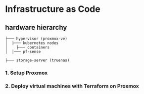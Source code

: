 # Infrastructure as Code

## hardware hierarchy

```
├─── hypervisor (proxmox-ve)
│  ├─── kubernetes nodes
│    ├─── containers
│  │─── pf-sense
```

```
├─── storage-server (truenas)
```
### 1. Setup Proxmox

### 2. Deploy virtual machines with Terraform on Proxmox
